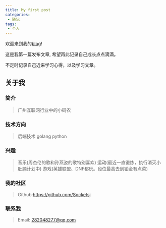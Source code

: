 ```yaml
---
title: My first post
categories:
 - 随记
tags:
 - 个人
---
```

欢迎来到我的[blog](https://socketsj.github.io/)! 

这是我第一篇发布文章, 希望再此记录自己成长点点滴滴。

不定时记录自己近来学习心得，以及学习文章。

## 关于我

### 简介

> 广州互联网行业中的小码农

### 技术方向

> 后端技术
> golang
> python

### 兴趣

> 音乐(周杰伦的歌和孙燕姿的歌特别喜欢)
> 运动(最近一直锻炼，执行消灭小肚腩计划中)
> 游戏(英雄联盟、DNF都玩。段位最高去到铂金有点菜)

### 我的社区

> Github:https://github.com/Socketsj

### 联系我

> Email: 282048277@qq.com
